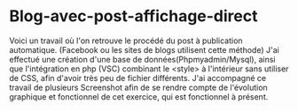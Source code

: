 # Blog-avec-post-affichage-direct
 Voici un travail où l'on retrouve le procédé du post à publication automatique. (Facebook ou les sites de blogs utilisent cette méthode)  J'ai effectué une création d'une base de données(Phpmyadmin/Mysql), ainsi que l'intégration en php (VSC) combinant le &lt;style> à l'intérieur sans utiliser de CSS, afin d'avoir très peu de fichier différents.  J'ai accompagné ce travail de plusieurs Screenshot afin de se rendre compte de l'évolution graphique et fonctionnel de cet exercice, qui est fonctionnel à présent.
